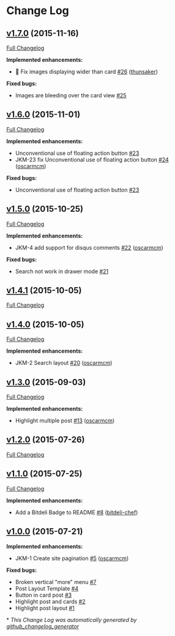 # Change Log

## [v1.7.0](https://github.com/gdg-managua/jekyll-mdl/tree/v1.7.0) (2015-11-16)
[Full Changelog](https://github.com/gdg-managua/jekyll-mdl/compare/v1.6.0...v1.7.0)

**Implemented enhancements:**

- :bug: Fix images displaying wider than card [\#26](https://github.com/gdg-managua/jekyll-mdl/pull/26) ([thunsaker](https://github.com/thunsaker))

**Fixed bugs:**

- Images are bleeding over the card view [\#25](https://github.com/gdg-managua/jekyll-mdl/issues/25)

## [v1.6.0](https://github.com/gdg-managua/jekyll-mdl/tree/v1.6.0) (2015-11-01)
[Full Changelog](https://github.com/gdg-managua/jekyll-mdl/compare/v1.5.0...v1.6.0)

**Implemented enhancements:**

- Unconventional use of floating action button [\#23](https://github.com/gdg-managua/jekyll-mdl/issues/23)
- JKM-23 fix Unconventional use of floating action button [\#24](https://github.com/gdg-managua/jekyll-mdl/pull/24) ([oscarmcm](https://github.com/oscarmcm))

**Fixed bugs:**

- Unconventional use of floating action button [\#23](https://github.com/gdg-managua/jekyll-mdl/issues/23)

## [v1.5.0](https://github.com/gdg-managua/jekyll-mdl/tree/v1.5.0) (2015-10-25)
[Full Changelog](https://github.com/gdg-managua/jekyll-mdl/compare/v1.4.1...v1.5.0)

**Implemented enhancements:**

- JKM-4 add support for disqus comments [\#22](https://github.com/gdg-managua/jekyll-mdl/pull/22) ([oscarmcm](https://github.com/oscarmcm))

**Fixed bugs:**

- Search not work in drawer mode [\#21](https://github.com/gdg-managua/jekyll-mdl/issues/21)

## [v1.4.1](https://github.com/gdg-managua/jekyll-mdl/tree/v1.4.1) (2015-10-05)
[Full Changelog](https://github.com/gdg-managua/jekyll-mdl/compare/v1.4.0...v1.4.1)

## [v1.4.0](https://github.com/gdg-managua/jekyll-mdl/tree/v1.4.0) (2015-10-05)
[Full Changelog](https://github.com/gdg-managua/jekyll-mdl/compare/v1.3.0...v1.4.0)

**Implemented enhancements:**

- JKM-2 Search layout [\#20](https://github.com/gdg-managua/jekyll-mdl/pull/20) ([oscarmcm](https://github.com/oscarmcm))

## [v1.3.0](https://github.com/gdg-managua/jekyll-mdl/tree/v1.3.0) (2015-09-03)
[Full Changelog](https://github.com/gdg-managua/jekyll-mdl/compare/v1.2.0...v1.3.0)

**Implemented enhancements:**

- Highlight multiple post [\#13](https://github.com/gdg-managua/jekyll-mdl/pull/13) ([oscarmcm](https://github.com/oscarmcm))

## [v1.2.0](https://github.com/gdg-managua/jekyll-mdl/tree/v1.2.0) (2015-07-26)
[Full Changelog](https://github.com/gdg-managua/jekyll-mdl/compare/v1.1.0...v1.2.0)

## [v1.1.0](https://github.com/gdg-managua/jekyll-mdl/tree/v1.1.0) (2015-07-25)
[Full Changelog](https://github.com/gdg-managua/jekyll-mdl/compare/v1.0.0...v1.1.0)

**Implemented enhancements:**

- Add a Bitdeli Badge to README [\#8](https://github.com/gdg-managua/jekyll-mdl/pull/8) ([bitdeli-chef](https://github.com/bitdeli-chef))

## [v1.0.0](https://github.com/gdg-managua/jekyll-mdl/tree/v1.0.0) (2015-07-21)
**Implemented enhancements:**

- JKM-1 Create site pagination [\#5](https://github.com/gdg-managua/jekyll-mdl/pull/5) ([oscarmcm](https://github.com/oscarmcm))

**Fixed bugs:**

- Broken vertical "more" menu [\#7](https://github.com/gdg-managua/jekyll-mdl/issues/7)
- Post Layout Template [\#4](https://github.com/gdg-managua/jekyll-mdl/issues/4)
- Button in card post [\#3](https://github.com/gdg-managua/jekyll-mdl/issues/3)
- Highlight post and cards [\#2](https://github.com/gdg-managua/jekyll-mdl/issues/2)
- Highlight post layout [\#1](https://github.com/gdg-managua/jekyll-mdl/issues/1)



\* *This Change Log was automatically generated by [github_changelog_generator](https://github.com/skywinder/Github-Changelog-Generator)*